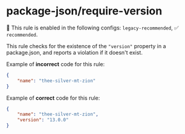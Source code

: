 # package-json/require-version

💼 This rule is enabled in the following configs: `legacy-recommended`, ✅ `recommended`.

<!-- end auto-generated rule header -->

This rule checks for the existence of the `"version"` property in a package.json, and reports a violation if it doesn't exist.

Example of **incorrect** code for this rule:

```json
{
	"name": "thee-silver-mt-zion"
}
```

Example of **correct** code for this rule:

```json
{
	"name": "thee-silver-mt-zion",
	"version": "13.0.0"
}
```
